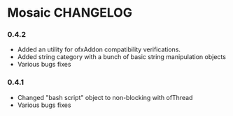 # Mosaic CHANGELOG

### 0.4.2
- Added an utility for ofxAddon compatibility verifications.
- Added string category with a bunch of basic string manipulation objects
- Various bugs fixes

### 0.4.1

- Changed "bash script" object to non-blocking with ofThread
- Various bugs fixes
